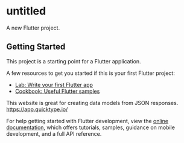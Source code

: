 # untitled

A new Flutter project.

## Getting Started

This project is a starting point for a Flutter application.

A few resources to get you started if this is your first Flutter project:

- [Lab: Write your first Flutter app](https://docs.flutter.dev/get-started/codelab)
- [Cookbook: Useful Flutter samples](https://docs.flutter.dev/cookbook)

This website is great for creating data models from JSON responses.
https://app.quicktype.io/

For help getting started with Flutter development, view the
[online documentation](https://docs.flutter.dev/), which offers tutorials,
samples, guidance on mobile development, and a full API reference.
